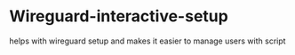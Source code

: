 # Wireguard-interactive-setup
helps with wireguard setup and makes it easier to manage users with script
